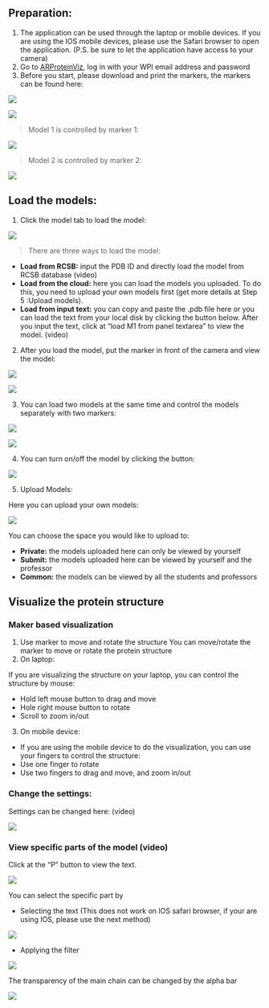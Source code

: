 ## Preparation:
1. The application can be used through the laptop or mobile devices. If you are using the IOS mobile devices, please use the Safari browser to open the application. (P.S. be sure to let the application have access to your camera)
2. Go to [ARProteinViz](https://structureviz.wpi.edu/), log in with your WPI email address and password
3. Before you start, please download and print the markers, the markers can be found here:

  ![](https://i.imgur.com/PM95Loy.png)

  ![](https://i.imgur.com/yjwMcpu.png)

> Model 1 is controlled by marker 1:

  ![](https://i.imgur.com/PJtsODC.png)

> Model 2 is controlled by marker 2:

  ![](https://i.imgur.com/I7sk83s.png)

## Load the models:
1. Click the model tab to load the model:

![](https://i.imgur.com/vDWaxNR.png)
> There are three ways to load the model:
  - **Load from RCSB:** input the PDB ID and directly load the model from RCSB database (video)
  - **Load from the cloud:** here you can load the models you uploaded. To do this, you need to upload your own models first (get more details at Step 5 :Upload models). 
  - **Load from input text:** you can copy and paste the .pdb file here or you can load the text from your local disk by clicking the button below. After you input the text, click at “load M1 from panel textarea” to view the model. (video)
2. After you load the model, put the marker in front of the camera and view the model:

![](https://i.imgur.com/xIAulxy.png)

![](https://i.imgur.com/Kei3opz.png)

3. You can load two models at the same time and control the models separately with two markers:

![](https://i.imgur.com/mJU7UVR.png)

![](https://i.imgur.com/zkeYkJd.png)

4. You can turn on/off the model by clicking the button:

![](https://i.imgur.com/56rYYRj.png)

5. Upload Models:

Here you can upload your own models:

![](https://i.imgur.com/fE6VHQi.png)

You can choose the space you would like to upload to:
  - **Private:** the models uploaded here can only be viewed by yourself
  - **Submit:** the models uploaded here can be viewed by yourself and the professor
  - **Common:** the models can be viewed by all the students and professors

## Visualize the protein structure
### Maker based visualization
1. Use marker to move and rotate the structure
You can move/rotate the marker to move or rotate the protein structure
2. On laptop:

If you are visualizing the structure on your laptop, you can control the structure by mouse:
- Hold left mouse button to drag and move
- Hole right mouse button to rotate
- Scroll to zoom in/out
3. On mobile device:
- If you are using the mobile device to do the visualization, you can use your fingers to control the structure:
- Use one finger to rotate
- Use two fingers to drag and move, and zoom in/out

### Change the settings:
Settings can be changed here: (video)

![](https://i.imgur.com/2FymyVA.png)

### View specific parts of the model (video)
Click at the “P” button to view the text. 

![](https://i.imgur.com/D8XLPgI.png)

You can select the specific part by 
- Selecting the text (This does not work on IOS safari browser, if your are using IOS, please use the next method)

![](https://i.imgur.com/qyvP0mC.png)
                
- Applying the filter

![](https://i.imgur.com/5tdvVST.png)
            
The transparency of the main chain can be changed by the alpha bar

![](https://i.imgur.com/jukbYmq.png)

